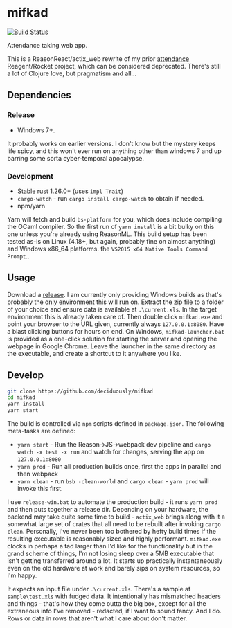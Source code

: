 # mifkad

[![Build Status](https://travis-ci.org/deciduously/mifkad.svg?branch=master)](https://travis-ci.org/deciduously/mifkad)

Attendance taking web app.

This is a ReasonReact/actix_web rewrite of my prior [attendance](https://github.com/deciduously/attendance) Reagent/Rocket project, which can be considered deprecated.  There's still a lot of Clojure love, but pragmatism and all...

## Dependencies

### Release

* Windows 7+.

It probably works on earlier versions.  I don't know but the mystery keeps life spicy, and this won't ever run on anything other than windows 7 and up barring some sorta cyber-temporal apocalypse.

### Development

* Stable rust 1.26.0+ (uses `impl Trait`)
* `cargo-watch` - run `cargo install cargo-watch` to obtain if needed.
* npm/yarn

Yarn will fetch and build `bs-platform` for you, which does include compiling the OCaml compiler.  So the first run of `yarn install` is a bit bulky on this one unless you're already using ReasonML.  This build setup has been tested as-is on Linux (4.18+, but again, probably fine on almost anything) and Windows x86_64 platforms.  the `VS2015 x64 Native Tools Command Prompt`..

## Usage

Download a [release](https://github.com/deciduously/mifkad/releases).  I am currently only providing Windows builds as that's probably the only environment this will run on.  Extract the zip file to a folder of your choice and ensure data is available at `.\current.xls`.  In the target environment this is already taken care of.  Then double click `mifkad.exe` and point your browser to the URL given, currently always `127.0.0.1:8080`.  Have a blast clicking buttons for hours on end.  On Windows, `mifkad-launcher.bat` is provided as a one-click solution for starting the server and opening the webpage in Google Chrome.  Leave the launcher in the same directory as the executable, and create a shortcut to it anywhere you like.

## Develop

```sh
git clone https://github.com/deciduously/mifkad
cd mifkad
yarn install
yarn start
```

 The build is controlled via `npm` scripts defined in `package.json`.  The following meta-tasks are defined:

* `yarn start` - Run the Reason->JS->webpack dev pipeline and `cargo watch -x test -x run` and watch for changes, serving the app on `127.0.0.1:8080`
* `yarn prod` - Run all production builds once, first the apps in parallel and then webpack
* `yarn clean` - run `bsb -clean-world` and `cargo clean` - `yarn prod` will invoke this first.

I use `release-win.bat` to automate the production build - it runs `yarn prod` and then puts together a release dir.  Depending on your hardware, the backend may take quite some time to build - `actix_web` brings along with it a somewhat large set of crates that all need to be rebuilt after invoking `cargo clean`.  Personally, I've never been too bothered by hefty build times if the resulting executable is reasonably sized and highly performant.  `mifkad.exe` clocks in perhaps a tad larger than I'd like for the functionality but in the grand scheme of things, I'm not losing sleep over a 5MB executable that isn't getting transferred around a lot.  It starts up practically instantaneously even on the old hardware at work and barely sips on system resources, so I'm happy.

It expects an input file under `.\current.xls`. There's a sample at `sample\test.xls` with fudged data.  It intentionally has mismatched headers and things - that's how they come outta the big box, except for all the extraneous info I've removed - redacted, if I want to sound fancy.  And I do.  Rows or data in rows that aren't what I care about don't matter.
